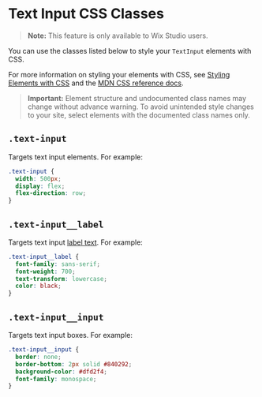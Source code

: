 <!-- This article was published using the Doc Push single-sourcing tool. Any changes to this article MUST be made in the source file. Find it at www.github.com/wix-private/velo-docs.-->

# Text Input CSS Classes

> **Note:** This feature is only available to Wix Studio users.

You can use the classes listed below
to style your `TextInput` elements with CSS.

For more information on styling your elements with CSS, see
[Styling Elements with CSS]($w/styling-elements-with-css) and the
[MDN CSS reference docs](https://developer.mozilla.org/en-US/docs/Learn/CSS).

<blockquote class="important">

__Important:__
Element structure and undocumented class names
may change without advance warning.
To avoid unintended style changes to your site,
select elements with the documented class names only.

</blockquote>

## `.text-input`

Targets text input elements.
For example:

```css
.text-input {
  width: 500px;
  display: flex;
  flex-direction: row;
}
```

## `.text-input__label`

Targets text input [label text]($w/textinput/label).
For example:

```css
.text-input__label {
  font-family: sans-serif;
  font-weight: 700;
  text-transform: lowercase;
  color: black;
}
```

## `.text-input__input`

Targets text input boxes.
For example:

```css
.text-input__input {
  border: none;
  border-bottom: 2px solid #840292;
  background-color: #dfd2f4;
  font-family: monospace;
}
```
